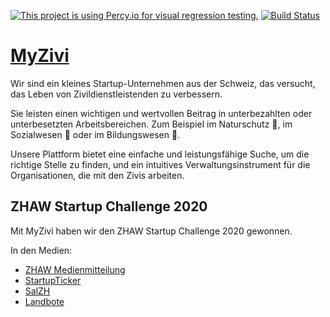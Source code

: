 [![This project is using Percy.io for visual regression testing.](https://percy.io/static/images/percy-badge.svg)](https://percy.io/922c0763/my-zivi)
[![Build Status](https://my-zivi.semaphoreci.com/badges/my-zivi/branches/master.svg)](https://my-zivi.semaphoreci.com/projects/my-zivi)

# [MyZivi](https://www.myzivi.ch)

Wir sind ein kleines Startup-Unternehmen aus der Schweiz, das versucht, das Leben von Zivildienstleistenden zu verbessern.

Sie leisten einen wichtigen und wertvollen Beitrag in unterbezahlten oder unterbesetzten Arbeitsbereichen. Zum Beispiel im Naturschutz 🌱, im Sozialwesen 🎴 oder im Bildungswesen 🎒.

Unsere Plattform bietet eine einfache und leistungsfähige Suche, um die richtige Stelle zu finden, und ein intuitives Verwaltungsinstrument für die Organisationen, die mit den Zivis arbeiten.

## ZHAW Startup Challenge 2020

Mit MyZivi haben wir den ZHAW Startup Challenge 2020 gewonnen.

In den Medien:
- [ZHAW Medienmitteilung](https://www.zhaw.ch/de/ueber-uns/aktuell/news/detailansicht-news/event-news/software-fuer-effizientere-zivildienst-administration-gewinnt-startup-challenge/)
- [StartupTicker](https://www.startupticker.ch/en/news/june-2020/software-fur-effizientere-zivildienstadministration-gewinnt-startup-challenge)
- [SalZH](https://blog.salzh.ch/2020/06/11/my-zivi/)
- [Landbote](https://www.landbote.ch/per-app-zum-eigenen-zivi-730601035587)

